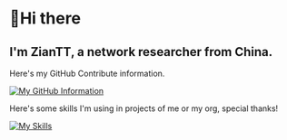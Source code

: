 # 👋Hi there
## I'm  ZianTT, a network researcher from China.

Here's my GitHub Contribute information.

[![My GitHub Information](https://github-readme-stats.vercel.app/api?username=ZianTT)]()

Here's some skills I'm using in projects of me or my org, special thanks! 

[![My Skills](https://skillicons.dev/icons?i=androidstudio,arduino,atom,azure,bash,bootstrap,c,cpp,cloudflare,cmake,codepen,css,dart,discord,django,docker,electron,figma,flask,flutter,git,github,githubactions,go,gradle,grafana,graphql,heroku,html,idea,js,jquery,laravel,latex,linux,md,maven,mongodb,mysql,nextjs,nginx,nodejs,nextjs,perl,php,postgres,powershell,py,react,redis,regex,spring,svg,swift，ts,vercel,vim,vite,vscode,vue,webpack,wordpress,workers,xd)]()




